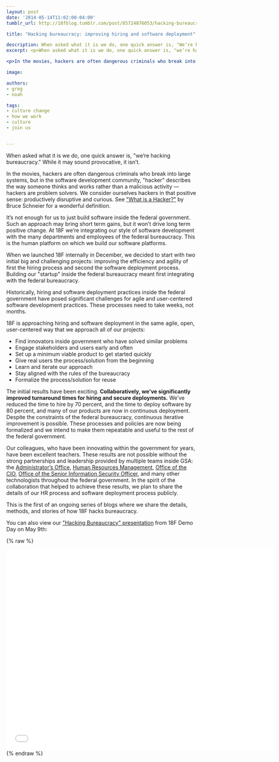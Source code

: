 ```yaml
---
layout: post
date: '2014-05-14T11:02:00-04:00'
tumblr_url: http://18fblog.tumblr.com/post/85724876053/hacking-bureaucracy-improving-hiring-and-software

title: "Hacking bureaucracy: improving hiring and software deployment"

description: When asked what it is we do, one quick answer is, "We’re hacking bureaucracy." While it may sound provocative, it isn’t.
excerpt: <p>When asked what it is we do, one quick answer is, "we’re hacking bureaucracy." While it may sound provocative, it isn’t.</p>

<p>In the movies, hackers are often dangerous criminals who break into large systems, but in the software development community, "hacker" describes the way someone thinks and works rather than a malicious activity — hackers are problem solvers. We consider ourselves hackers in that positive sense: productively disruptive and curious. See <a href="https://www.schneier.com/blog/archives/2006/09/what_is_a_hacke.html">"What is a Hacker?"</a> by Bruce Schneier for a wonderful definition.</p>

image:

authors:
- greg
- noah

tags:
- culture change
- how we work
- culture
- join us


---
```

When asked what it is we do, one quick answer is, "we’re hacking
bureaucracy." While it may sound provocative, it isn’t.

In the movies, hackers are often dangerous criminals who break into
large systems, but in the software development community, "hacker"
describes the way someone thinks and works rather than a malicious
activity — hackers are problem solvers. We consider ourselves hackers in
that positive sense: productively disruptive and curious. See ["What is
a
Hacker?"](https://www.schneier.com/blog/archives/2006/09/what_is_a_hacke.html)
by Bruce Schneier for a wonderful definition.

It’s not enough for us to just build software inside the federal
government. Such an approach may bring short term gains, but it won’t
drive long term positive change. At 18F we’re integrating our style of
software development with the many departments and employees of the
federal bureaucracy. This is the human platform on which we build our
software platforms.

When we launched 18F internally in December, we decided to start with
two initial big and challenging projects: improving the efficiency and
agility of first the hiring process and second the software deployment
process. Building our "startup" inside the federal bureaucracy meant
first integrating with the federal bureaucracy.

Historically, hiring and software deployment practices inside the
federal government have posed significant challenges for agile and
user-centered software development practices. These processes need to
take weeks, not months.

18F is approaching hiring and software deployment in the same agile,
open, user-centered way that we approach all of our projects:

-   Find innovators inside government who have solved similar problems
-   Engage stakeholders and users early and often
-   Set up a minimum viable product to get started quickly
-   Give real users the process/solution from the beginning
-   Learn and iterate our approach
-   Stay aligned with the rules of the bureaucracy
-   Formalize the process/solution for reuse

The initial results have been exciting. **Collaboratively, we've
significantly improved turnaround times for hiring and secure
deployments.** We’ve reduced the time to hire by 70 percent, and the
time to deploy software by 80 percent, and many of our products are now
in continuous deployment. Despite the constraints of the federal
bureaucracy, continuous iterative improvement is possible. These
processes and policies are now being formalized and we intend to make
them repeatable and useful to the rest of the federal government.

Our colleagues, who have been innovating within the government for
years, have been excellent teachers. These results are not possible
without the strong partnerships and leadership provided by multiple
teams inside GSA: the [Administrator’s
Office](http://www.gsa.gov/portal/category/21034), [Human Resources
Management](http://www.gsa.gov/portal/category/21403), [Office of the
CIO](http://www.gsa.gov/portal/category/21404), [Office of the Senior
Information Security Officer](http://www.gsa.gov/portal/category/25690),
and many other technologists throughout the federal government. In the
spirit of the collaboration that helped to achieve these results, we
plan to share the details of our HR process and software deployment
process publicly.

This is the first of an ongoing series of blogs where we share the
details, methods, and stories of how 18F hacks bureaucracy.

You can also view our ["Hacking Bureaucracy"
presentation](https://speakerdeck.com/18f/hacking-bureaucracy-18f-demo-day-9-may-2014)
from 18F Demo Day on May 9th:

{% raw %}
  <div class="embed-container rich ">
    <iframe title="embedded 'Hacking Bureaucracy' presentation" id="talk_frame_99582" class="speakerdeck-iframe" src="//speakerdeck.com/player/5604c360b9ea01313bb0227341532047" width="710" height="532" style="aspect-ratio:710/532; border:0; padding:0; margin:0; background:transparent;" frameborder="0" allowtransparency="true" allowfullscreen="allowfullscreen">
    </iframe>
  </div>
{% endraw %}
